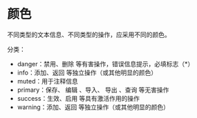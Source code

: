 # 颜色
不同类型的文本信息、不同类型的操作，应采用不同的颜色。

分类：
- danger：禁用、删除 等有害操作，错误信息提示，必填标志（*）
- info：添加、返回 等独立操作（或其他明显的颜色）
- muted：用于注释信息
- primary：保存、 编辑 、导入、 导出 、查询 等无害操作
- success：生效、启用 等具有激活作用的操作
- warning：添加、返回 等独立操作（或其他明显的颜色）
